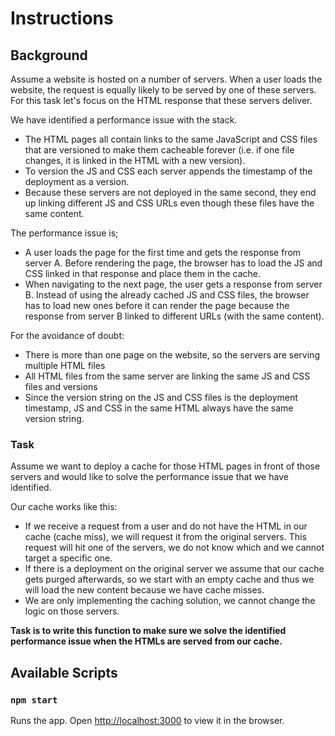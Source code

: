 # Instructions

## Background

Assume a website is hosted on a number of servers. When a user loads the website, the request is equally likely to be served by one of these servers. For this task let's focus on the HTML response that these servers deliver.

We have identified a performance issue with the stack.

- The HTML pages all contain links to the same JavaScript and CSS files that are versioned to make them cacheable forever (i.e. if one file changes, it is linked in the HTML with a new version).
- To version the JS and CSS each server appends the timestamp of the deployment as a version.
- Because these servers are not deployed in the same second, they end up linking different JS and CSS URLs even though these files have the same content.

The performance issue is;

- A user loads the page for the first time and gets the response from server A. Before rendering the page, the browser has to load the JS and CSS linked in that response and place them in the cache.
- When navigating to the next page, the user gets a response from server B. Instead of using the already cached JS and CSS files, the browser has to load new ones before it can render the page because the response from server B linked to different URLs (with the same content).

For the avoidance of doubt:

- There is more than one page on the website, so the servers are serving multiple HTML files
- All HTML files from the same server are linking the same JS and CSS files and versions
- Since the version string on the JS and CSS files is the deployment timestamp, JS and CSS in the same HTML always have the same version string.

### Task

Assume we want to deploy a cache for those HTML pages in front of those servers and would like to solve the performance issue that we have identified.

Our cache works like this:

- If we receive a request from a user and do not have the HTML in our cache (cache miss), we will request it from the original servers. This request will hit one of the servers, we do not know which and we cannot target a specific one.
- If there is a deployment on the original server we assume that our cache gets purged afterwards, so we start with an empty cache and thus we will load the new content because we have cache misses.
- We are only implementing the caching solution, we cannot change the logic on those servers.

**Task is to write this function to make sure we solve the identified performance issue when the HTMLs are served from our cache.**

## Available Scripts

### `npm start`

Runs the app.
Open [http://localhost:3000](http://localhost:3000) to view it in the browser.
